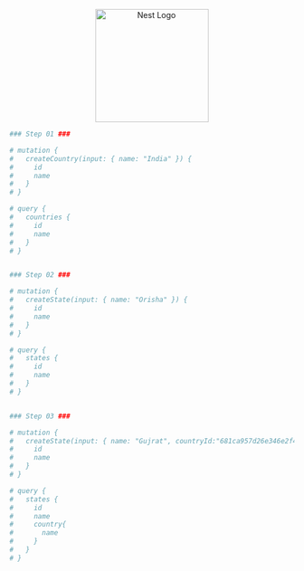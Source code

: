 <p align="center">
  <a href="http://nestjs.com/" target="blank"><img src="https://nestjs.com/img/logo-small.svg" width="200" alt="Nest Logo" /></a>
</p>

```bash
### Step 01 ###

# mutation {
#   createCountry(input: { name: "India" }) {
#     id
#     name
#   }
# }

# query {
#   countries {
#     id
#     name
#   }
# }


### Step 02 ###

# mutation {
#   createState(input: { name: "Orisha" }) {
#     id
#     name
#   }
# }

# query {
#   states {
#     id
#     name
#   }
# }


### Step 03 ###

# mutation {
#   createState(input: { name: "Gujrat", countryId:"681ca957d26e346e2f4316ae" }) {
#     id
#     name
#   }
# }

# query {
#   states {
#     id
#     name
#     country{
#       name
#     }
#   }
# }





```

